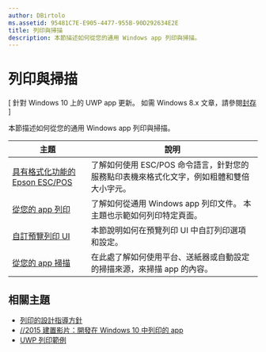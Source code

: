 ```yaml
---
author: DBirtolo
ms.assetid: 95481C7E-E905-4477-955B-90D292634E2E
title: 列印與掃描
description: 本節描述如何從您的通用 Windows app 列印與掃描。
---
```

# 列印與掃描

\[ 針對 Windows 10 上的 UWP app 更新。 如需 Windows 8.x 文章，請參閱[封存](http://go.microsoft.com/fwlink/p/?linkid=619132) \]

本節描述如何從您的通用 Windows app 列印與掃描。

| 主題 | 說明 | 
|-------|-------------|
| [具有格式化功能的 Epson ESC/POS](epson-esc-pos-with-formatting.md) | 了解如何使用 ESC/POS 命令語言，針對您的服務點印表機來格式化文字，例如粗體和雙倍大小字元。 |
| [從您的 app 列印](print-from-your-app.md) | 了解如何從通用 Windows app 列印文件。 本主題也示範如何列印特定頁面。 |
| [自訂預覽列印 UI](customize-the-print-preview-ui.md) | 本節說明如何在預覽列印 UI 中自訂列印選項和設定。 |
| [從您的 app 掃描](scan-from-your-app.md) | 在此處了解如何使用平台、送紙器或自動設定的掃描來源，來掃描 app 的內容。|

## 相關主題

* [列印的設計指導方針](https://msdn.microsoft.com/library/windows/apps/Hh868178)
* [//2015 建置影片：開發在 Windows 10 中列印的 app](https://channel9.msdn.com/Events/Build/2015/2-94)
* [UWP 列印範例](http://go.microsoft.com/fwlink/p/?LinkId=619984)
 



<!--HONumber=May16_HO2-->


